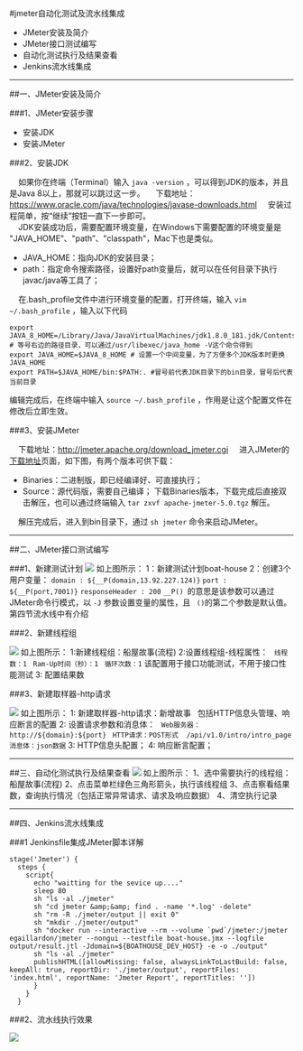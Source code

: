 
#jmeter自动化测试及流水线集成

- JMeter安装及简介
- JMeter接口测试编写
- 自动化测试执行及结果查看
- Jenkins流水线集成

----------
##一、JMeter安装及简介

###1、JMeter安装步骤

- 安装JDK
- 安装JMeter

###2、安装JDK
	
&nbsp;&nbsp;&nbsp;&nbsp;如果你在终端（Terminal）输入 `java -version` ，可以得到JDK的版本，并且是Java 8以上，那就可以跳过这一步。
&nbsp;&nbsp;&nbsp;&nbsp;下载地址：https://www.oracle.com/java/technologies/javase-downloads.html 
&nbsp;&nbsp;&nbsp;&nbsp;安装过程简单，按“继续”按钮一直下一步即可。
<br/>
&nbsp;&nbsp;&nbsp;&nbsp;JDK安装成功后，需要配置环境变量，在Windows下需要配置的环境变量是 "JAVA_HOME”、"path”、"classpath"，Mac下也是类似。

- JAVA_HOME：指向JDK的安装目录；
- path：指定命令搜索路径，设置好path变量后，就可以在任何目录下执行javac/java等工具了；

&nbsp;&nbsp;&nbsp;&nbsp;在.bash_profile文件中进行环境变量的配置，打开终端，输入 `vim ~/.bash_profile` ，输入以下代码
``` 
export JAVA_8_HOME=/Library/Java/JavaVirtualMachines/jdk1.8.0_181.jdk/Contents/Home # 等号右边的路径目录，可以通过/usr/libexec/java_home -V这个命令得到
export JAVA_HOME=$JAVA_8_HOME # 设置一个中间变量，为了方便多个JDK版本时更换JAVA_HOME
export PATH=$JAVA_HOME/bin:$PATH:. #冒号前代表JDK目录下的bin目录，冒号后代表当前目录
``` 
编辑完成后，在终端中输入 `source ~/.bash_profile` ，作用是让这个配置文件在修改后立即生效。

###3、安装JMeter

&nbsp;&nbsp;&nbsp;&nbsp;下载地址：http://jmeter.apache.org/download_jmeter.cgi 
&nbsp;&nbsp;&nbsp;&nbsp;进入JMeter的[下载地址](http://jmeter.apache.org/download_jmeter.cgi)页面，如下图，有两个版本可供下载：
  - Binaries：二进制版，即已经编译好、可直接执行；
  - Source：源代码版，需要自己编译；
下载Binaries版本，下载完成后直接双击解压，也可以通过终端输入 `tar zxvf apache-jmeter-5.0.tgz` 解压。

&nbsp;&nbsp;&nbsp;&nbsp;解压完成后，进入到bin目录下，通过 `sh jmeter` 命令来启动JMeter。

----------
##二、JMeter接口测试编写


###1、新建测试计划
![](../images/jmeter/tapd_55926128_base64_1587699710_55.jpg)
如上图所示：
1：新建测试计划boat-house
2：创建3个用户变量：
`domain : ${__P(domain,13.92.227.124)}`
`port : ${__P(port,7001)}`
`responseHeader : 200`
 `__P() `的意思是该参数可以通过JMeter命令行模式，以 `-J` 参数设置变量的属性，且 ` ()`的第二个参数是默认值。第四节流水线中有介绍

###2、新建线程组

![](../images/jmeter/tapd_55926128_base64_1587869156_40.jpg)
如上图所示：
1:新建线程组：船屋故事(流程)
2:设置线程组-线程属性：
 ` 线程数：1`
 ` Ram-Up时间（秒）：1`
 ` 循环次数：1`
该配置用于接口功能测试，不用于接口性能测试
3: 配置结果数

###3、新建取样器-http请求

![](../images/jmeter/tapd_55926128_base64_1587869675_50.jpg)
如上图所示：
1: 新建取样器-http请求：新增故事
&nbsp;&nbsp;包括HTTP信息头管理、响应断言的配置
2: 设置请求参数和消息体：
 ` Web服务器：http://${domain}:${port}`
 ` HTTP请求：POST形式  /api/v1.0/intro/intro_page`
 ` 消息体：json数据`
3: HTTP信息头配置；
4: 响应断言配置；

----------
##三、自动化测试执行及结果查看
![](../images/jmeter/tapd_55926128_base64_1587870958_53.jpg)
如上图所示：
1、选中需要执行的线程组：船屋故事(流程)
2、点击菜单栏绿色三角形箭头，执行该线程组
3、点击察看结果数，查询执行情况（包括正常异常请求、请求及响应数据）
4、清空执行记录

----------

##四、Jenkins流水线集成

###1 Jenkinsfile集成JMeter脚本详解
``` 
stage('Jmeter') {
  steps {
    script{
      echo "waitting for the sevice up...."
      sleep 80
      sh "ls -al ./jmeter"
      sh "cd jmeter &amp;&amp; find . -name '*.log' -delete"
      sh "rm -R ./jmeter/output || exit 0"
      sh "mkdir ./jmeter/output"
      sh "docker run --interactive --rm --volume `pwd`/jmeter:/jmeter egaillardon/jmeter --nongui --testfile boat-house.jmx --logfile output/result.jtl -Jdomain=${BOATHOUSE_DEV_HOST} -e -o ./output"
      sh "ls -al ./jmeter"
      publishHTML([allowMissing: false, alwaysLinkToLastBuild: false, keepAll: true, reportDir: './jmeter/output', reportFiles: 'index.html', reportName: 'Jmeter Report', reportTitles: ''])
      }
    }
  }

``` 

###2、流水线执行效果

![](../images/jmeter/tapd_55926128_base64_1587872734_4.jpg)
